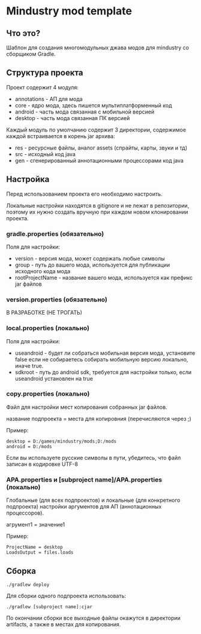 # Mindustry mod template

## Что это?
Шаблон для создания многомодульных джава модов для mindustry со сборщиком Gradle.

## Структура проекта
Проект содержит 4 модуля:
* annotations - АП для мода
* core - ядро мода, здесь пишется мультиплатформенный код
* android - часть мода связанная с мобильной версией
* desktop - часть мода связанная ПК версией

Каждый модуль по умолчанию содержит 3 директории, содержимое каждой встраивается в корень jar архива:
* res - ресурсные файлы, аналог assets (спрайты, карты, звуки и тд)
* src - исходный код java
* gen - сгенерированный аннотационными процессорами код java



## Настройка
Перед использованием проекта его необходимо настроить.

Локальные настройки находятся в gitignore и не лежат в репозитории, поэтому их нужно создать вручную при каждом новом клонировании проекта.

### gradle.properties (обязательно)
Поля для настройки:
* version - версия мода, может содержать любые символы
* group - путь до вашего мода, используется для публикации исходного кода мода
* rootProjectName - название вашего мода, используется как префикс jar файлов

### version.properties (обязательно)
В РАЗРАБОТКЕ (НЕ ТРОГАТЬ)

### local.properties (локально)
Поля для настройки:
* useandroid - будет ли собраться мобильная версия мода, установите false если не собираетесь собирать мобильную версию локально, иначе true.
* sdkroot - путь до android sdk, требуется для настройки только, если useandroid установлен на true

### copy.properties (локально)
Файл для настройки мест копирования собранных jar файлов.

название подпроекта = места для копировния (перечисляются через ;)

Пример:
```properties
desktop = D:/games/mindustry/mods;D:/mods
android = D:/mods
```

Если вы используете русские символы в пути, убедитесь, что файл записан в кодировке UTF-8

### APA.properties и [subproject name]/APA.properties (локально)
Глобальные (для всех подпроектов) и локальные (для конкретного подпроекта) настройки аргументов для АП (аннотационных процессоров).

агрумент1 = значение1

Пример:
```properties
ProjectName = desktop
LoadsOutput = files.loads
```

## Сборка

```shell
./gradlew deploy
```

Для сборки одного подпроекта использовать:
```shell
./gradlew [subproject name]:cjar
```

По окончании сборки все выходные файлы окажутся в директории artifacts, а также в местах для копирования.

